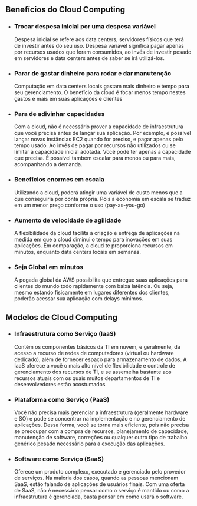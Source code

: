 ## Benefícios do Cloud Computing

 - ### Trocar despesa inicial por uma despesa variável
	 Despesa inicial se refere aos data centers, servidores físicos que terá de investir antes do seu uso. Despesa variável significa pagar apenas por recursos usados que foram consumidos, ao invés de investir pesado em servidores e data centers antes de saber se irá utilizá-los.
 
- ### Parar de gastar dinheiro para rodar e dar manutenção
	Computação em data centers locais gastam mais dinheiro e tempo para seu gerenciamento. O benefício da cloud é focar menos tempo nestes gastos e mais em suas aplicações e clientes

- ### Para de adivinhar capacidades
	Com a cloud, não é necessário prover a capacidade de infraestrutura que você precisa antes de lançar sua aplicação.
	Por exemplo, é possível lançar novas instâncias EC2 quando for preciso, e pagar apenas pelo tempo usado. Ao invés de pagar por recursos não utilizados ou se limitar à capacidade inicial adotada. Você pode ter apenas a capacidade que precisa. É possível também escalar para menos ou para mais, acompanhando a demanda.

- ### Benefícios enormes em escala
	Utilizando a cloud, poderá atingir uma variável de custo menos que a que conseguiria por conta própria. Pois a economia em escala se traduz em um menor preço conforme o uso (pay-as-you-go)

- ### Aumento de velocidade de agilidade
	A flexibilidade da cloud facilita a criação e entrega de aplicações na medida em que a cloud diminui o tempo para inovações em suas aplicações. Em comparação, a cloud te proporciona recursos em minutos, enquanto data centers locais em semanas.

- ### Seja Global em minutos
	A pegada global da AWS possibilita que entregue suas aplicações para clientes do mundo todo rapidamente com baixa latência. Ou seja, mesmo estando fisicamente em lugares diferentes dos clientes, poderão acessar sua aplicação com delays mínimos.


## Modelos de Cloud Computing

- ### Infraestrutura como Serviço (IaaS)
	Contém os componentes básicos da TI em nuvem, e geralmente, da acesso a recurso de redes de computadores (virtual ou hardware dedicado), além de fornecer espaço para armazenamento de dados.
	A IaaS oferece a você o mais alto nível de flexibilidade e controle de gerenciamento dos recursos de TI, e se assemelha bastante aos recursos atuais com os quais muitos departamentos de TI e desenvolvedores estão acostumados

- ### Plataforma como Serviço (PaaS)
	Você não precisa mais gerenciar a infraestrutura (geralmente hardware e SO) e pode se concentrar na implementação e no gerenciamento de aplicações. Dessa forma, você se torna mais eficiente, pois não precisa se preocupar com a compra de recursos, planejamento de capacidade, manutenção de software, correções ou qualquer outro tipo de trabalho genérico pesado necessário para a execução das aplicações.

- ### Software como Serviço (SaaS)
	Oferece um produto complexo, executado e gerenciado pelo provedor de serviços. Na maioria dos casos, quando as pessoas mencionam SaaS, estão falando de aplicações de usuários finais.
	Com uma oferta de SaaS, não é necessário pensar como o serviço é mantido ou como a infraestrutura é gerenciada, basta pensar em como usará o software.
